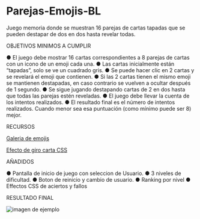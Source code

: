 # Parejas-Emojis-BL

Juego memoria donde se muestran 16 parejas de cartas
tapadas que se pueden destapar de dos en dos hasta
revelar todas.

OBJETIVOS  MINIMOS A CUMPLIR

● El juego debe mostrar 16 cartas correspondientes a 8 parejas de
cartas con un icono de un emoji cada una.
● Las cartas inicialmente están “tapadas”, solo se ve un cuadrado gris.
● Se puede hacer clic en 2 cartas y se revelará el emoji que contienen.
● Si las 2 cartas tienen el mismo emoji se mantienen destapadas, en
caso contrario se vuelven a ocultar después de 1 segundo.
● Se sigue jugando destapando cartas de 2 en dos hasta que todas las
parejas estén reveladas.
● El juego debe llevar la cuenta de los intentos realizados.
● El resultado final es el número de intentos realizados. Cuando
menor sea esa puntuación (como mínimo puede ser 8) mejor.


RECURSOS

[Galeria de emojis](https://getemoji.com/)

[Efecto de giro carta CSS](https://codepen.io/bertez/pen/oNoryxg)



AÑADIDOS 

● Pantalla de inicio de juego con seleccion de Usuario.
● 3 niveles de dificultad.
● Boton de reinicio y cambio de usuario.
● Ranking por nivel
● Effectos CSS de aciertos y fallos 


RESULTADO FINAL

![imagen de ejemplo]()

